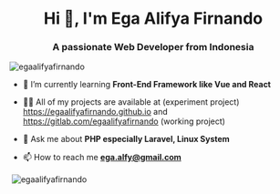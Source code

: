 <h1 align="center">Hi 👋, I'm Ega Alifya Firnando</h1>
<h3 align="center">A passionate Web Developer from Indonesia</h3>

<p align="left"> <img src="https://komarev.com/ghpvc/?username=egaalifyafirnando&label=Profile%20views&color=0e75b6&style=flat" alt="egaalifyafirnando" /> </p>

- 🌱 I’m currently learning **Front-End Framework like Vue and React**

- 👨‍💻 All of my projects are available at (experiment project) https://egaalifyafirnando.github.io and https://gitlab.com/egaalifyafirnando (working project)

- 💬 Ask me about **PHP especially Laravel, Linux System**

- 📫 How to reach me **ega.alfy@gmail.com**

<p>&nbsp;<img align="center" src="https://github-readme-stats.vercel.app/api?username=egaalifyafirnando&show_icons=true&locale=en" alt="egaalifyafirnando" /></p>

